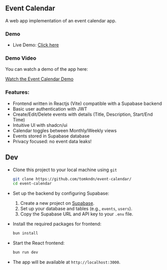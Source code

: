 ## Event Calendar

A web app implementation of an event calendar app.

### Demo

- Live Demo: [Click here](https://event-calender-tomkndn.netlify.app/)

### Demo Video

You can watch a demo of the app here:

[Watch the Event Calendar Demo](https://res.cloudinary.com/dkmiauica/video/upload/f_auto:video,q_auto/event-calendar-demo)

### Features:
- Frontend written in Reactjs (Vite) compatible with a Supabase backend
- Basic user authentication with JWT
- Create/Edit/Delete events with details (Title, Description, Start/End Time)
- Intuitive UI with shadcn/ui
- Calendar toggles between Monthly/Weekly views
- Events stored in Supabase database
- Privacy focused: no event data leaks!

## Dev

- Clone this project to your local machine using `git`

  ```bash
  git clone https://github.com/tomkndn/event-calendar/
  cd event-calendar
  ```

- Set up the backend by configuring Supabase:

  1. Create a new project on [Supabase](https://supabase.com/).
  2. Set up your database and tables (e.g., `events`, `users`).
  3. Copy the Supabase URL and API key to your `.env` file.

- Install the required packages for frontend:

  ```bash
  bun install
  ```

- Start the React frontend:

  ```bash
  bun run dev
  ```

- The app will be available at `http://localhost:3000`.
